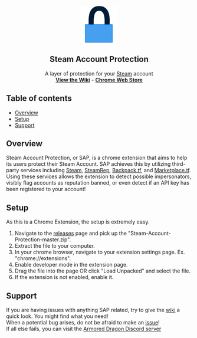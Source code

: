 <p align="center">
  <a href="https://github.com/Armored-Dragon/Steam-Account-Protection">
    <img src="https://raw.githubusercontent.com/Armored-Dragon/Steam-Account-Protection/master/img/sap_512.png" width="100">
  </a>
  <h2 align="center">Steam Account Protection</h2>
  <p align="center">
    A layer of protection for your <a href="https://steamcommunity.com" target="_blank">Steam</a> account
    <br />
    <a href="https://github.com/Armored-Dragon/Steam-Account-Protection/wiki"><strong>View the Wiki</strong></a>
		 - 
	  <a href="https://chrome.google.com/webstore/detail/steam-account-protection/klbjlhhdphemeeblhgdmibjjfmgalofi"><strong>Chrome Web Store</strong></a>
  </p>
</p>

## Table of contents
* [Overview](#overview)
* [Setup](#setup)
* [Support](#support)

## Overview
Steam Account Protection, or SAP, is a chrome extension that aims to help its users protect their Steam Account. 
SAP achieves this by utilizing third-party services including 
 [Steam](https://steamcommunity.com), [SteamRep](https://steamrep.com), [Backpack.tf](https://backpack.tf), and [Marketplace.tf](https://marketplace.tf).
Using these services allows the extension to detect possible impersonators, visibly flag accounts as reputation banned, or even detect if an API key has been registered to your account!

## Setup
As this is a Chrome Extension, the setup is extremely easy.
1. Navigate to the [releases](https://github.com/Armored-Dragon/Steam-Account-Protection/releases) page and pick up the "Steam-Account-Protection-master.zip".
2. Extract the file to your computer.
3. In your chrome browser, navigate to your extension settings page. Ex. "chrome://extensions".
4. Enable developer mode in the extension page.
5. Drag the file into the page OR click "Load Unpacked" and select the file.
6. If the extension is not enabled, enable it.

## Support
If you are having issues with anything SAP related, try to give the [wiki](https://github.com/Armored-Dragon/Steam-Account-Protection/wiki) a quick look. You might find what you need!<br>
When a potential bug arises, do not be afraid to make an [issue](https://github.com/Armored-Dragon/Steam-Account-Protection/issues)!<br>
If all else fails, you can visit the [Armored Dragon Discord server](https://discord.gg/yzds2dR)